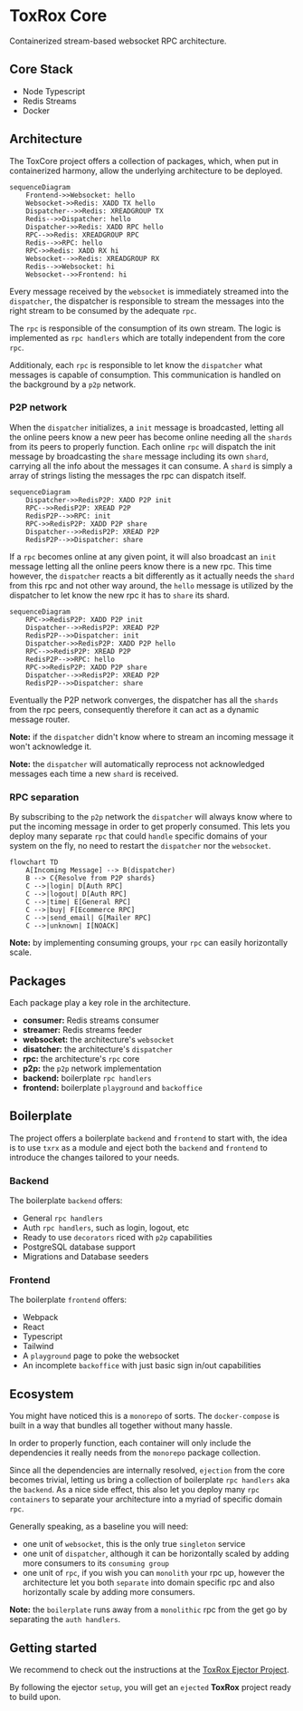 # ToxRox Core

Containerized stream-based websocket RPC architecture.

## Core Stack

- Node Typescript
- Redis Streams
- Docker

## Architecture

The ToxCore project offers a collection of packages, which, when put in containerized harmony, allow the underlying architecture to be deployed.

```mermaid
sequenceDiagram
    Frontend->>Websocket: hello
    Websocket->>Redis: XADD TX hello
    Dispatcher-->>Redis: XREADGROUP TX
    Redis-->>Dispatcher: hello
    Dispatcher->>Redis: XADD RPC hello
    RPC-->>Redis: XREADGROUP RPC
    Redis-->>RPC: hello
    RPC->>Redis: XADD RX hi
    Websocket-->>Redis: XREADGROUP RX
    Redis-->>Websocket: hi
    Websocket-->>Frontend: hi
```

Every message received by the `websocket` is immediately streamed into the `dispatcher`, the dispatcher is responsible to stream the messages into the right stream to be consumed by the adequate `rpc`.

The `rpc` is responsible of the consumption of its own stream. The logic is implemented as `rpc handlers` which are totally independent from the core `rpc`.

Additionaly, each `rpc` is responsible to let know the `dispatcher` what messages is capable of consumption. This communication is handled on the background by a `p2p` network.

### P2P network

When the `dispatcher` initializes, a `init` message is broadcasted, letting all the online peers know a new peer has become online needing all the `shards` from its peers to properly function. Each online `rpc` will dispatch the init message by broadcasting the `share` message including its own `shard`, carrying all the info about the messages it can consume. A `shard` is simply a array of strings listing the messages the rpc can dispatch itself.

```mermaid
sequenceDiagram
    Dispatcher->>RedisP2P: XADD P2P init
    RPC-->>RedisP2P: XREAD P2P
    RedisP2P-->>RPC: init
    RPC->>RedisP2P: XADD P2P share
    Dispatcher-->>RedisP2P: XREAD P2P
    RedisP2P-->>Dispatcher: share
```

If a `rpc` becomes online at any given point, it will also broadcast an `init` message letting all the online peers know there is a new rpc. This time however, the `dispatcher` reacts a bit differently as it actually needs the `shard` from this rpc and not other way around, the `hello` message is utilized by the dispatcher to let know the new rpc it has to `share` its shard.

```mermaid
sequenceDiagram
    RPC->>RedisP2P: XADD P2P init
    Dispatcher-->>RedisP2P: XREAD P2P
    RedisP2P-->>Dispatcher: init
    Dispatcher->>RedisP2P: XADD P2P hello
    RPC-->>RedisP2P: XREAD P2P
    RedisP2P-->>RPC: hello
    RPC->>RedisP2P: XADD P2P share
    Dispatcher-->>RedisP2P: XREAD P2P
    RedisP2P-->>Dispatcher: share
```

Eventually the P2P network converges, the dispatcher has all the `shards` from the rpc peers, consequently therefore it can act as a dynamic message router.

**Note:** if the `dispatcher` didn't know where to stream an incoming message it won't acknowledge it.

**Note:** the `dispatcher` will automatically reprocess not acknowledged messages each time a new `shard` is received.

### RPC separation

By subscribing to the `p2p` network the `dispatcher` will always know where to put the incoming message in order to get properly consumed. This lets you deploy many separate `rpc` that could `handle` specific domains of your system on the fly, no need to restart the `dispatcher` nor the `websocket`.

```mermaid
flowchart TD
    A[Incoming Message] --> B(dispatcher)
    B --> C{Resolve from P2P shards}
    C -->|login| D[Auth RPC]
    C -->|logout| D[Auth RPC]
    C -->|time| E[General RPC]
    C -->|buy| F[Ecommerce RPC]
    C -->|send_email| G[Mailer RPC]
    C -->|unknown| I[NOACK]
```

**Note:** by implementing consuming groups, your `rpc` can easily horizontally scale.

## Packages

Each package play a key role in the architecture.

- **consumer:** Redis streams consumer
- **streamer:** Redis streams feeder
- **websocket:** the architecture's `websocket`
- **disatcher:** the architecture's `dispatcher`
- **rpc:** the architecture's `rpc` core
- **p2p:** the `p2p` network implementation
- **backend:** boilerplate `rpc handlers`
- **frontend:** boilerplate `playground` and `backoffice`

## Boilerplate

The project offers a boilerplate `backend` and `frontend` to start with, the idea is to use `txrx` as a module and eject both the `backend` and `frontend` to introduce the changes tailored to your needs.

### Backend

The boilerplate `backend` offers:

- General `rpc handlers`
- Auth `rpc handlers`, such as login, logout, etc
- Ready to use `decorators` riced with `p2p` capabilities
- PostgreSQL database support
- Migrations and Database seeders

### Frontend

The boilerplate `frontend` offers:

- Webpack
- React
- Typescript
- Tailwind
- A `playground` page to poke the websocket
- An incomplete `backoffice` with just basic sign in/out capabilities

## Ecosystem

You might have noticed this is a `monorepo` of sorts. The `docker-compose` is built in a way that bundles all together without many hassle.

In order to properly function, each container will only include the dependencies it really needs from the `monorepo` package collection.

Since all the dependencies are internally resolved, `ejection` from the core becomes trivial, letting us bring a collection of boilerplate `rpc handlers` aka the `backend`. As a nice side effect, this also let you deploy many `rpc containers` to separate your architecture into a myriad of specific domain `rpc`.

Generally speaking, as a baseline you will need:

- one unit of `websocket`, this is the only true `singleton` service
- one unit of `dispatcher`, although it can be horizontally scaled by adding more consumers to its `consuming group`
- one unit of `rpc`, if you wish you can `monolith` your rpc up, however the architecture let you both `separate` into domain specific rpc and also horizontally scale by adding more consumers.

**Note:** the `boilerplate` runs away from a `monolithic` rpc from the get go by separating the `auth handlers`.

## Getting started

We recommend to check out the instructions at the [ToxRox Ejector Project](https://github.com/ZelkZelk/txrx-ejector). 

By following the ejector `setup`, you will get an `ejected` **ToxRox** project ready to build upon.
